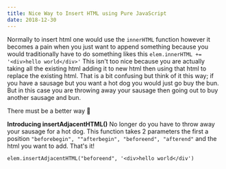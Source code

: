 ```yaml
---
title: Nice Way to Insert HTML using Pure JavaScript
date: 2018-12-30
---
```


Normally to insert html one would use the `innerHTML` function however it becomes a pain when you just want to append something because you would traditionally have to do something likes this `elem.innerHTML += '<div>hello world</div>'`  This isn't too nice because you are actually taking all the existing html adding it to new html then using that html to replace the existing html. That is a bit confusing but think of it this way; if you have a sausage but you want a hot dog you would just go buy the bun. But in this case you are throwing away your sausage then going out to buy another sausage and bun. 

There must be a better way :thinking:

**Introducing insertAdjacentHTML()**
No longer do you have to throw away your sausage for a hot dog. This function takes 2 parameters the first a position `"beforebegin", ""afterbegin", "beforeend", "afterend"` and the html you want to add. That's it!

`elem.insertAdjacentHTML("beforeend", '<div>hello world</div')`